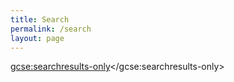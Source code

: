 ```yaml
---
title: Search
permalink: /search
layout: page
---
```

<script>// <![CDATA[
(function() {
    var cx = '010104553429836303424:xerecc7jvjc';
    var gcse = document.createElement('script');
    gcse.type = 'text/javascript';
    gcse.async = true;
    gcse.src = (document.location.protocol == 'https:' ? 'https:' : 'http:') +
        '//cse.google.com/cse.js?cx=' + cx;
    var s = document.getElementsByTagName('script')[0];
    s.parentNode.insertBefore(gcse, s);
  })();
// ]]></script>
<gcse:searchresults-only></gcse:searchresults-only>